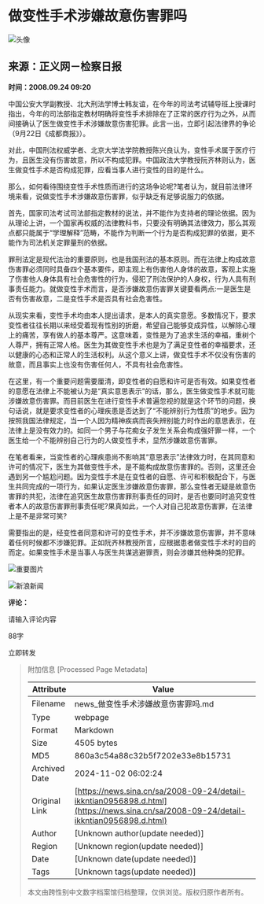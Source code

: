 # 做变性手术涉嫌故意伤害罪吗

![头像](//n.sinaimg.cn/default/622af858/20181010/default_avatar.jpg)

## 来源：正义网－检察日报  
**时间：2008.09.24 09:20**

中国公安大学副教授、北大刑法学博士韩友谊，在今年的司法考试辅导班上授课时指出，今年的司法部指定教材明确将变性手术排除在了正常的医疗行为之外，从而间接确认了医生做变性手术涉嫌故意伤害犯罪。此言一出，立即引起法律界的争论（9月22日《成都商报》）。

对此，中国刑法权威学者、北京大学法学院教授陈兴良认为，变性手术属于医疗行为，且医生没有伤害故意，所以不构成犯罪。中国政法大学教授阮齐林则认为，医生做变性手术是否构成犯罪，应看当事人进行变性的目的是什么。

那么，如何看待围绕变性手术性质而进行的这场争论呢?笔者认为，就目前法律环境来看，说做变性手术涉嫌故意伤害罪，似乎缺乏有足够说服力的依据。

首先，国家司法考试司法部指定教材的说法，并不能作为支持者的理论依据。因为从理论上讲，一个国家再权威的法律教科书，只要没有明确其法律效力，那么其观点都只能属于“学理解释”范畴，不能作为判断一个行为是否构成犯罪的依据，更不能作为司法机关定罪量刑的依据。

罪刑法定是现代法治的重要原则，也是我国刑法的基本原则。而在法律上构成故意伤害罪必须同时具备四个基本要件，即主观上有伤害他人身体的故意，客观上实施了伤害他人身体具有社会危害性的行为，侵犯了刑法保护的人身权，行为人具有刑事责任能力。就做变性手术而言，是否涉嫌故意伤害罪关键要看两点:一是医生是否有伤害故意，二是变性手术是否具有社会危害性。

从现实来看，变性手术均由本人提出请求，是本人的真实意愿。多数情况下，要求变性者往往长期以来经受着现有性别的折磨，希望自己能够变成异性，以解除心理上的痛苦，享有做人的基本尊严。这意味着，变性是为了追求生活的幸福，重树个人尊严，拥有正常人格。医生为其做变性手术也是为了满足变性者的幸福要求，还以健康的心态和正常人的生活权利。从这个意义上讲，做变性手术不仅没有伤害的故意，而且事实上也没有伤害任何人，不具有社会危害性。

在这里，有一个重要问题需要厘清，即变性者的自愿和许可是否有效。如果变性者的意愿在法律上不能被认为是“真实意思表示”的话，那么，医生做变性手术就可能涉嫌故意伤害罪。而目前医生在进行变性手术普遍忽视的就是这个环节的问题，换句话说，就是要求变性者的心理疾患是否达到了“不能辨别行为性质”的地步。因为按照我国法律规定，当一个人因为精神疾病而丧失辨别能力时作出的意思表示，在法律上是没有效力的。如同一个男子与花痴女子发生关系会构成强奸罪一样，一个医生给一个不能辨别自己行为的人做变性手术，显然涉嫌故意伤害罪。

在笔者看来，当变性者的心理疾患尚不影响其“意思表示”法律效力时，在其同意和许可的情况下，医生为其做变性手术，是不能构成故意伤害罪的。否则，这里还会遇到另一个尴尬问题。因为变性手术是在变性者的自愿、许可和积极配合下，与医生共同完成的一项行为，如果认定医生涉嫌故意伤害罪，那么变性者无疑是故意伤害罪的共犯，法律在追究医生故意伤害罪刑事责任的同时，是否也要同时追究变性者本人的故意伤害罪刑事责任呢?果真如此，一个人对自己犯故意伤害罪，在法律上是不是非常可笑?

需要指出的是，经变性者同意和许可的变性手术，并不涉嫌故意伤害罪，并不意味着任何时候都不涉嫌犯罪。正如阮齐林教授所言，应根据患者做变性手术时的目的而定。如果变性手术是当事人与医生共谋逃避罪责，则会涉嫌其他种类的犯罪。

![重要图片](//n.sinaimg.cn/default/2fb77759/20151125/320X320.png)

![新浪新闻](https://n.sinaimg.cn/default/80905340/20200331/sinalogo.png)

**评论：**

请输入评论内容

88字

立即转发

> 附加信息 [Processed Page Metadata]
>
> | Attribute       | Value                                  |
> |-----------------|----------------------------------------|
> | Filename        | news_做变性手术涉嫌故意伤害罪吗.md                             |
> | Type            | webpage                                 |
> | Format          | Markdown                               |
> | Size            | 4505 bytes                           |
> | MD5             | 860a3c54a88c32b5f7202e33e8b15731                                  |
> | Archived Date   | 2024-11-02 06:02:24                             |
> | Original Link   | [https://news.sina.cn/sa/2008-09-24/detail-ikkntian0956898.d.html](https://news.sina.cn/sa/2008-09-24/detail-ikkntian0956898.d.html)                         |
> | Author          | [Unknown author(update needed)]                              |
> | Region          | [Unknown region(update needed)]                              |
> | Date            | [Unknown date(update needed)]                                 |
> | Tags            | [Unknown tags(update needed)]                                 |
>
> 本文由跨性别中文数字档案馆归档整理，仅供浏览。版权归原作者所有。
>